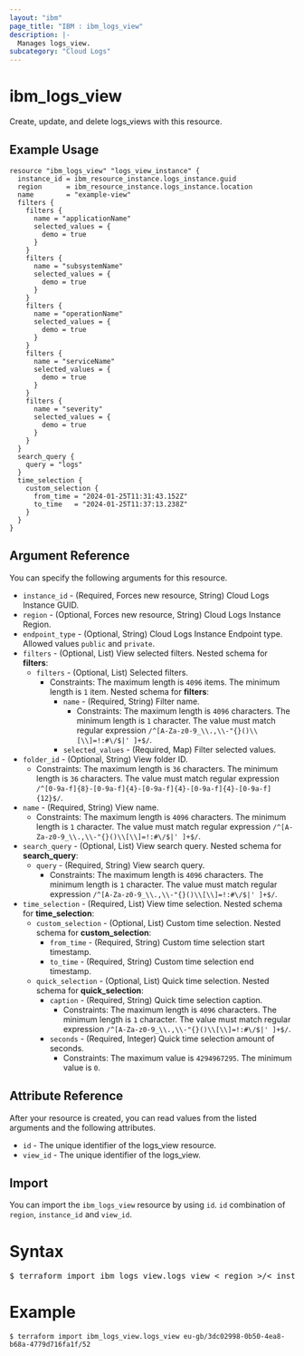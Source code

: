 ```yaml
---
layout: "ibm"
page_title: "IBM : ibm_logs_view"
description: |-
  Manages logs_view.
subcategory: "Cloud Logs"
---
```



# ibm_logs_view

Create, update, and delete logs_views with this resource.

## Example Usage

```hcl
resource "ibm_logs_view" "logs_view_instance" {
  instance_id = ibm_resource_instance.logs_instance.guid
  region      = ibm_resource_instance.logs_instance.location
  name        = "example-view"
  filters {
    filters {
      name = "applicationName"
      selected_values = {
        demo = true
      }
    }
    filters {
      name = "subsystemName"
      selected_values = {
        demo = true
      }
    }
    filters {
      name = "operationName"
      selected_values = {
        demo = true
      }
    }
    filters {
      name = "serviceName"
      selected_values = {
        demo = true
      }
    }
    filters {
      name = "severity"
      selected_values = {
        demo = true
      }
    }
  }
  search_query {
    query = "logs"
  }
  time_selection {
    custom_selection {
      from_time = "2024-01-25T11:31:43.152Z"
      to_time   = "2024-01-25T11:37:13.238Z"
    }
  }
}
```

## Argument Reference

You can specify the following arguments for this resource.

* `instance_id` - (Required, Forces new resource, String)  Cloud Logs Instance GUID.
* `region` - (Optional, Forces new resource, String) Cloud Logs Instance Region.
* `endpoint_type` - (Optional, String) Cloud Logs Instance Endpoint type. Allowed values `public` and `private`.
* `filters` - (Optional, List) View selected filters.
Nested schema for **filters**:
	* `filters` - (Optional, List) Selected filters.
	  * Constraints: The maximum length is `4096` items. The minimum length is `1` item.
	Nested schema for **filters**:
		* `name` - (Required, String) Filter name.
		  * Constraints: The maximum length is `4096` characters. The minimum length is `1` character. The value must match regular expression `/^[A-Za-z0-9_\\.,\\-"{}()\\[\\]=!:#\/$|' ]+$/`.
		* `selected_values` - (Required, Map) Filter selected values.
* `folder_id` - (Optional, String) View folder ID.
  * Constraints: The maximum length is `36` characters. The minimum length is `36` characters. The value must match regular expression `/^[0-9a-f]{8}-[0-9a-f]{4}-[0-9a-f]{4}-[0-9a-f]{4}-[0-9a-f]{12}$/`.
* `name` - (Required, String) View name.
  * Constraints: The maximum length is `4096` characters. The minimum length is `1` character. The value must match regular expression `/^[A-Za-z0-9_\\.,\\-"{}()\\[\\]=!:#\/$|' ]+$/`.
* `search_query` - (Optional, List) View search query.
Nested schema for **search_query**:
	* `query` - (Required, String) View search query.
	  * Constraints: The maximum length is `4096` characters. The minimum length is `1` character. The value must match regular expression `/^[A-Za-z0-9_\\.,\\-"{}()\\[\\]=!:#\/$|' ]+$/`.
* `time_selection` - (Required, List) View time selection.
Nested schema for **time_selection**:
	* `custom_selection` - (Optional, List) Custom time selection.
	Nested schema for **custom_selection**:
		* `from_time` - (Required, String) Custom time selection start timestamp.
		* `to_time` - (Required, String) Custom time selection end timestamp.
	* `quick_selection` - (Optional, List) Quick time selection.
	Nested schema for **quick_selection**:
		* `caption` - (Required, String) Quick time selection caption.
		  * Constraints: The maximum length is `4096` characters. The minimum length is `1` character. The value must match regular expression `/^[A-Za-z0-9_\\.,\\-"{}()\\[\\]=!:#\/$|' ]+$/`.
		* `seconds` - (Required, Integer) Quick time selection amount of seconds.
		  * Constraints: The maximum value is `4294967295`. The minimum value is `0`.

## Attribute Reference

After your resource is created, you can read values from the listed arguments and the following attributes.

* `id` - The unique identifier of the logs_view resource.
* `view_id` - The unique identifier of the logs_view.


## Import

You can import the `ibm_logs_view` resource by using `id`. `id` combination of `region`, `instance_id` and `view_id`.

# Syntax
<pre>
$ terraform import ibm_logs_view.logs_view < region >/< instance_id >/< view_id >;
</pre>

# Example
```
$ terraform import ibm_logs_view.logs_view eu-gb/3dc02998-0b50-4ea8-b68a-4779d716fa1f/52
```
